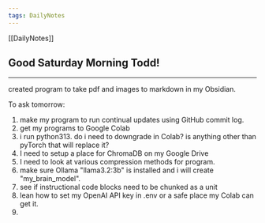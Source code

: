 ```yaml
---
tags: DailyNotes
---
```


[[DailyNotes]]

## Good  Saturday  Morning Todd!

----

created program to take pdf and images to markdown in my Obsidian.

To ask tomorrow:

1. make my program to run continual updates using GitHub commit log.
2. get my programs to Google Colab
3.  i run python313. do i need to downgrade in Colab? is anything other than pyTorch that will replace it?
4. I need to setup a place for ChromaDB on my Google Drive
5. I need to look at various compression methods for program.
6. make sure Ollama "llama3.2:3b" is installed and i will create "my_brain_model".
7. see if instructional code blocks need to be chunked as a unit
8. lean how to set my OpenAI API key in .env or a safe place my Colab can get it.
9.
